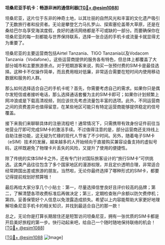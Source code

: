 **坦桑尼亚手机卡：畅游非洲的通信利器[[TG💪+ @esim1088](https://t.me/s/esim1088)]**

坦桑尼亚，这片位于东非的神奇土地，以其壮丽的自然风光和丰富的文化遗产吸引了无数旅行者和投资者。无论是攀登乞力马扎罗山、探索塞伦盖蒂大草原，还是在桑给巴尔岛享受海滨度假，良好的通讯网络都是不可或缺的一部分。而要确保你在坦桑尼亚的每一刻都能与世界保持联系，选择一张合适的手机卡或流量卡就显得尤为重要了。

坦桑尼亚的主要运营商包括Airtel Tanzania、TIGO Tanzania以及Vodacom Tanzania（Vodafone）。这些运营商提供的服务各有特色，但总体上都覆盖了大部分城市和主要旅游景点。对于短期游客来说，购买一张预付费的SIM卡是最佳选择。这种卡不仅操作简单，而且费用相对低廉，非常适合需要在短时间内使用移动数据和服务的人群。

那么如何选择适合自己的手机卡呢？首先，你需要考虑自己的需求。如果你只是偶尔发短信或者接听电话，那么选择通话套餐为主的SIM卡即可；如果你计划频繁上网冲浪或是下载高清视频，则应该优先考虑流量包丰富的选项。此外，不同运营商之间的资费差异也值得留意，在某些地区可能只有特定运营商能够提供稳定的信号覆盖。

接下来我们来聊聊具体的注册流程吧！通常情况下，只需携带有效身份证件前往当地营业厅即可完成SIM卡的激活手续。不过值得注意的是，部分运营商还支持线上自助注册功能，这无疑为忙碌的现代人节省了不少时间。另外，随着电子SIM卡（eSIM）技术的发展，越来越多的人开始倾向于直接购买兼容设备支持的虚拟号码，这样既避免了物理卡片丢失的风险，又提升了使用的便捷性。

除了传统的实体SIM卡之外，还有专门针对国际旅客设计的“旅行SIM卡”可供挑选。这类产品往往包含了多个国家地区的漫游权限，并且定价透明合理，非常适合经常跨国出差或旅游的朋友。当然啦，无论你最终选择了哪种形式的SIM卡，都要记得提前规划好预算哦！

最后再给大家分享几个小贴士：第一，尽量选择信誉良好且评价较高的品牌；第二，了解清楚各项收费标准后再做决定；第三，定期检查账户余额以防欠费停机；第四，妥善保管好个人信息以免泄露造成损失。希望以上内容能帮助大家更好地理解坦桑尼亚手机卡的相关知识，并找到最适合自己的那一款！

总之，无论你是打算长期居住还是短暂访问坦桑尼亚，拥有一张优质的SIM卡都是开启美好旅程的第一步。快行动起来吧，给自己一个随时随地保持联络的机会！[[TG💪+ @esim1088](https://t.me/s/esim1088)]

[[TG💪+ @esim1088](https://t.me/s/esim1088) ![Image](https://i.postimg.cc/4NQfJmqS/Snipaste-2025-05-13-00-14-12.png)]